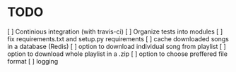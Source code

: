 TODO
====

[ ] Continious integration (with travis-ci)
[ ] Organize tests into modules
[ ] fix requirements.txt and setup.py requirements
[ ] cache downloaded songs in a database (Redis)
[ ] option to download individual song from playlist
[ ] option to download whole playlist in a .zip
[ ] option to choose preffered file format
[ ] logging
